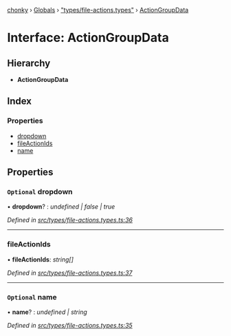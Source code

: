 [chonky](../README.md) › [Globals](../globals.md) › ["types/file-actions.types"](../modules/_types_file_actions_types_.md) › [ActionGroupData](_types_file_actions_types_.actiongroupdata.md)

# Interface: ActionGroupData

## Hierarchy

* **ActionGroupData**

## Index

### Properties

* [dropdown](_types_file_actions_types_.actiongroupdata.md#optional-dropdown)
* [fileActionIds](_types_file_actions_types_.actiongroupdata.md#fileactionids)
* [name](_types_file_actions_types_.actiongroupdata.md#optional-name)

## Properties

### `Optional` dropdown

• **dropdown**? : *undefined | false | true*

*Defined in [src/types/file-actions.types.ts:36](https://github.com/TimboKZ/Chonky/blob/01ce777/src/types/file-actions.types.ts#L36)*

___

###  fileActionIds

• **fileActionIds**: *string[]*

*Defined in [src/types/file-actions.types.ts:37](https://github.com/TimboKZ/Chonky/blob/01ce777/src/types/file-actions.types.ts#L37)*

___

### `Optional` name

• **name**? : *undefined | string*

*Defined in [src/types/file-actions.types.ts:35](https://github.com/TimboKZ/Chonky/blob/01ce777/src/types/file-actions.types.ts#L35)*
